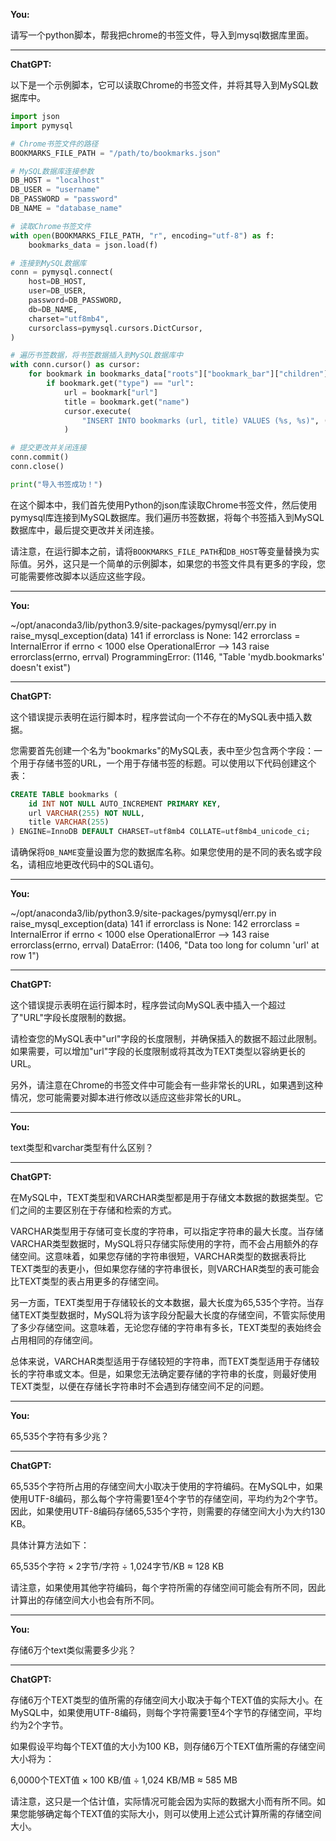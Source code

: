 **You:**

请写一个python脚本，帮我把chrome的书签文件，导入到mysql数据库里面。

* * *

**ChatGPT:**

以下是一个示例脚本，它可以读取Chrome的书签文件，并将其导入到MySQL数据库中。

```python
import json
import pymysql

# Chrome书签文件的路径
BOOKMARKS_FILE_PATH = "/path/to/bookmarks.json"

# MySQL数据库连接参数
DB_HOST = "localhost"
DB_USER = "username"
DB_PASSWORD = "password"
DB_NAME = "database_name"

# 读取Chrome书签文件
with open(BOOKMARKS_FILE_PATH, "r", encoding="utf-8") as f:
    bookmarks_data = json.load(f)

# 连接到MySQL数据库
conn = pymysql.connect(
    host=DB_HOST,
    user=DB_USER,
    password=DB_PASSWORD,
    db=DB_NAME,
    charset="utf8mb4",
    cursorclass=pymysql.cursors.DictCursor,
)

# 遍历书签数据，将书签数据插入到MySQL数据库中
with conn.cursor() as cursor:
    for bookmark in bookmarks_data["roots"]["bookmark_bar"]["children"]:
        if bookmark.get("type") == "url":
            url = bookmark["url"]
            title = bookmark.get("name")
            cursor.execute(
                "INSERT INTO bookmarks (url, title) VALUES (%s, %s)", (url, title)
            )

# 提交更改并关闭连接
conn.commit()
conn.close()

print("导入书签成功！")
```

在这个脚本中，我们首先使用Python的json库读取Chrome书签文件，然后使用pymysql库连接到MySQL数据库。我们遍历书签数据，将每个书签插入到MySQL数据库中，最后提交更改并关闭连接。

请注意，在运行脚本之前，请将`BOOKMARKS_FILE_PATH`和`DB_HOST`等变量替换为实际值。另外，这只是一个简单的示例脚本，如果您的书签文件具有更多的字段，您可能需要修改脚本以适应这些字段。

* * *

**You:**

~/opt/anaconda3/lib/python3.9/site-packages/pymysql/err.py in raise\_mysql\_exception(data) 141 if errorclass is None: 142 errorclass = InternalError if errno < 1000 else OperationalError --> 143 raise errorclass(errno, errval) ProgrammingError: (1146, "Table 'mydb.bookmarks' doesn't exist")

* * *

**ChatGPT:**

这个错误提示表明在运行脚本时，程序尝试向一个不存在的MySQL表中插入数据。

您需要首先创建一个名为"bookmarks"的MySQL表，表中至少包含两个字段：一个用于存储书签的URL，一个用于存储书签的标题。可以使用以下代码创建这个表：

```sql
CREATE TABLE bookmarks (
    id INT NOT NULL AUTO_INCREMENT PRIMARY KEY,
    url VARCHAR(255) NOT NULL,
    title VARCHAR(255)
) ENGINE=InnoDB DEFAULT CHARSET=utf8mb4 COLLATE=utf8mb4_unicode_ci;
```

请确保将`DB_NAME`变量设置为您的数据库名称。如果您使用的是不同的表名或字段名，请相应地更改代码中的SQL语句。

* * *

**You:**

~/opt/anaconda3/lib/python3.9/site-packages/pymysql/err.py in raise\_mysql\_exception(data) 141 if errorclass is None: 142 errorclass = InternalError if errno < 1000 else OperationalError --> 143 raise errorclass(errno, errval) DataError: (1406, "Data too long for column 'url' at row 1")

* * *

**ChatGPT:**

这个错误提示表明在运行脚本时，程序尝试向MySQL表中插入一个超过了"URL"字段长度限制的数据。

请检查您的MySQL表中"url"字段的长度限制，并确保插入的数据不超过此限制。如果需要，可以增加"url"字段的长度限制或将其改为TEXT类型以容纳更长的URL。

另外，请注意在Chrome的书签文件中可能会有一些非常长的URL，如果遇到这种情况，您可能需要对脚本进行修改以适应这些非常长的URL。

* * *

**You:**

text类型和varchar类型有什么区别？

* * *

**ChatGPT:**

在MySQL中，TEXT类型和VARCHAR类型都是用于存储文本数据的数据类型。它们之间的主要区别在于存储和检索的方式。

VARCHAR类型用于存储可变长度的字符串，可以指定字符串的最大长度。当存储VARCHAR类型数据时，MySQL将只存储实际使用的字符，而不会占用额外的存储空间。这意味着，如果您存储的字符串很短，VARCHAR类型的数据表将比TEXT类型的表更小，但如果您存储的字符串很长，则VARCHAR类型的表可能会比TEXT类型的表占用更多的存储空间。

另一方面，TEXT类型用于存储较长的文本数据，最大长度为65,535个字符。当存储TEXT类型数据时，MySQL将为该字段分配最大长度的存储空间，不管实际使用了多少存储空间。这意味着，无论您存储的字符串有多长，TEXT类型的表始终会占用相同的存储空间。

总体来说，VARCHAR类型适用于存储较短的字符串，而TEXT类型适用于存储较长的字符串或文本。但是，如果您无法确定要存储的字符串的长度，则最好使用TEXT类型，以便在存储长字符串时不会遇到存储空间不足的问题。

* * *

**You:**

65,535个字符有多少兆？

* * *

**ChatGPT:**

65,535个字符所占用的存储空间大小取决于使用的字符编码。在MySQL中，如果使用UTF-8编码，那么每个字符需要1至4个字节的存储空间，平均约为2个字节。因此，如果使用UTF-8编码存储65,535个字符，则需要的存储空间大小为大约130 KB。

具体计算方法如下：

65,535个字符 × 2字节/字符 ÷ 1,024字节/KB ≈ 128 KB

请注意，如果使用其他字符编码，每个字符所需的存储空间可能会有所不同，因此计算出的存储空间大小也会有所不同。

* * *

**You:**

存储6万个text类似需要多少兆？

* * *

**ChatGPT:**

存储6万个TEXT类型的值所需的存储空间大小取决于每个TEXT值的实际大小。在MySQL中，如果使用UTF-8编码，则每个字符需要1至4个字节的存储空间，平均约为2个字节。

如果假设平均每个TEXT值的大小为100 KB，则存储6万个TEXT值所需的存储空间大小将为：

6,0000个TEXT值 × 100 KB/值 ÷ 1,024 KB/MB ≈ 585 MB

请注意，这只是一个估计值，实际情况可能会因为实际的数据大小而有所不同。如果您能够确定每个TEXT值的实际大小，则可以使用上述公式计算所需的存储空间大小。
